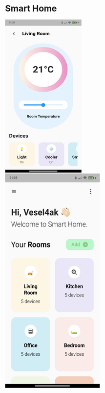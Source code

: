 # Smart Home

<div>
<img src="./assets/details.jpg" height="500" width="250"/>
<img src="./assets/home.jpg" height="700" width="310"/>
</div>
